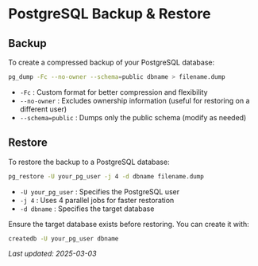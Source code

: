 # PostgreSQL Backup & Restore

## Backup

To create a compressed backup of your PostgreSQL database:

```sh
pg_dump -Fc --no-owner --schema=public dbname > filename.dump
```

* `-Fc` : Custom format for better compression and flexibility
* `--no-owner` : Excludes ownership information (useful for restoring on a different user)
* `--schema=public` : Dumps only the public schema (modify as needed)

## Restore

To restore the backup to a PostgreSQL database:

```sh
pg_restore -U your_pg_user -j 4 -d dbname filename.dump
```

* `-U your_pg_user` : Specifies the PostgreSQL user
* `-j 4` : Uses 4 parallel jobs for faster restoration
* `-d dbname` : Specifies the target database

Ensure the target database exists before restoring. You can create it with:

```sh
createdb -U your_pg_user dbname
```

*Last updated: 2025-03-03*
